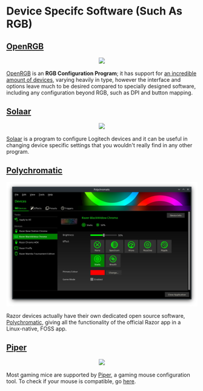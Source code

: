 # Device Specifc Software (Such As RGB)
## [OpenRGB](https://openrgb.org/)
<p align="center"><img src="https://uploads.golmedia.net/uploads/articles/article_media/6277205051595434787gol1.png" width="600"></p>

[OpenRGB](https://openrgb.org/) is an **RGB Configuration Program**; it has support for [an incredible amount of devices](https://openrgb.org/devices.html), varying heavily in type, however the interface and options leave much to be desired compared to specially designed software, including any configuration beyond RGB, such as DPI and button mapping.

## [Solaar](https://pwr-solaar.github.io/Solaar/)
<p align="center"><img src="https://pwr-solaar.github.io/Solaar/Solaar-main-window-mouse.png" width="600">

[Solaar](https://pwr-solaar.github.io/Solaar/) is a program to configure Logitech devices and it can be useful in changing device specific settings that you wouldn't really find in any other program.

## [Polychromatic](https://polychromatic.app/)
<p align="center"><img src="https://github.com/polychromatic/polychromatic/raw/master/.github/controller@2x.webp" width="600"></p>

Razor devices actually have their own dedicated open source software, [Polychromatic](https://polychromatic.app/), giving all the functionality of the official Razor app in a Linux-native, FOSS app.

## [Piper](https://github.com/libratbag/piper)
<p align="center"><img src="https://github.com/libratbag/piper/raw/wiki/screenshots/piper-buttonpage.png" width="600"></p>

Most gaming mice are supported by [Piper](https://github.com/libratbag/piper), a gaming mouse configuration tool. To check if your mouse is compatible, go [here](https://github.com/libratbag/libratbag/tree/master/data/devices).
